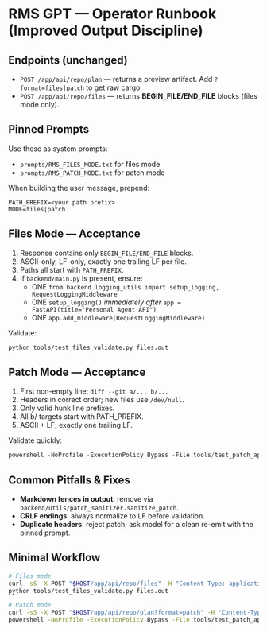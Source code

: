 # RMS GPT — Operator Runbook (Improved Output Discipline)

## Endpoints (unchanged)
- `POST /app/api/repo/plan` — returns a preview artifact. Add `?format=files|patch` to get raw cargo.
- `POST /app/api/repo/files` — returns **BEGIN_FILE/END_FILE** blocks (files mode only).

## Pinned Prompts
Use these as system prompts:
- `prompts/RMS_FILES_MODE.txt` for files mode
- `prompts/RMS_PATCH_MODE.txt` for patch mode

When building the user message, prepend:
```
PATH_PREFIX=<your path prefix>
MODE=files|patch
```

## Files Mode — Acceptance
1) Response contains only `BEGIN_FILE/END_FILE` blocks.
2) ASCII-only, LF-only, exactly one trailing LF per file.
3) Paths all start with `PATH_PREFIX`.
4) If `backend/main.py` is present, ensure:
   - ONE `from backend.logging_utils import setup_logging, RequestLoggingMiddleware`
   - ONE `setup_logging()` *immediately after* `app = FastAPI(title="Personal Agent API")`
   - ONE `app.add_middleware(RequestLoggingMiddleware)`

Validate:
```bash
python tools/test_files_validate.py files.out
```

## Patch Mode — Acceptance
1) First non-empty line: `diff --git a/... b/...`
2) Headers in correct order; new files use `/dev/null`.
3) Only valid hunk line prefixes.
4) All b/<path> targets start with PATH_PREFIX.
5) ASCII + LF; exactly one trailing LF.

Validate quickly:
```powershell
powershell -NoProfile -ExecutionPolicy Bypass -File tools/test_patch_apply.ps1 patch.out
```

## Common Pitfalls & Fixes
- **Markdown fences in output**: remove via `backend/utils/patch_sanitizer.sanitize_patch`.
- **CRLF endings**: always normalize to LF before validation.
- **Duplicate headers**: reject patch; ask model for a clean re-emit with the pinned prompt.

## Minimal Workflow
```bash
# Files mode
curl -sS -X POST "$HOST/app/api/repo/files" -H "Content-Type: application/json" --data-binary @payload.json > files.out
python tools/test_files_validate.py files.out

# Patch mode
curl -sS -X POST "$HOST/app/api/repo/plan?format=patch" -H "Content-Type: application/json" --data-binary @payload.json > patch.out
powershell -NoProfile -ExecutionPolicy Bypass -File tools/test_patch_apply.ps1 patch.out
```
